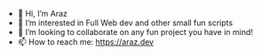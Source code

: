 - 👋 Hi, I’m Araz
- 👀 I’m interested in Full Web dev and other small fun scripts 
- 💞️ I’m looking to collaborate on any fun project you have in mind! 
- 📫 How to reach me: https://araz.dev

<!---
Araz0/Araz0 is a ✨ special ✨ repository because its `README.md` (this file) appears on your GitHub profile.
You can click the Preview link to take a look at your changes.
--->
